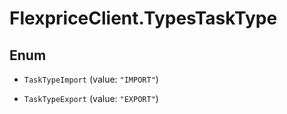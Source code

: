# FlexpriceClient.TypesTaskType

## Enum


* `TaskTypeImport` (value: `"IMPORT"`)

* `TaskTypeExport` (value: `"EXPORT"`)


